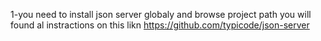1-you need to install json server globaly and browse project path 
you will found al instractions on this likn  https://github.com/typicode/json-server

